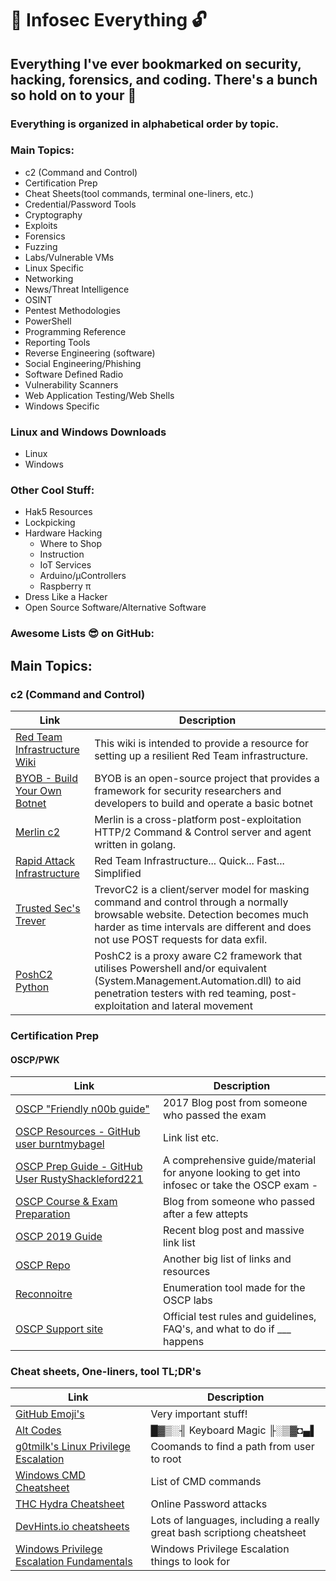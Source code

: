 # :key: **Infosec Everything** :unlock:
## Everything I've ever bookmarked on security, hacking, forensics, and coding. There's a bunch so hold on to your :beers:

### Everything is organized in alphabetical order by topic.
### Main Topics:
  * c2 (Command and Control)
  * Certification Prep
  * Cheat Sheets(tool commands, terminal one-liners, etc.)
  * Credential/Password Tools
  * Cryptography
  * Exploits
  * Forensics
  * Fuzzing
  * Labs/Vulnerable VMs
  * Linux Specific
  * Networking
  * News/Threat Intelligence
  * OSINT
  * Pentest  Methodologies
  * PowerShell
  * Programming Reference
  * Reporting Tools
  * Reverse Engineering (software)
  * Social Engineering/Phishing
  * Software Defined Radio
  * Vulnerability Scanners
  * Web Application Testing/Web Shells
  * Windows Specific
  
### Linux and Windows Downloads
  * Linux
  * Windows
  
### Other Cool Stuff:
  * Hak5 Resources
  * Lockpicking
  * Hardware Hacking
    * Where to Shop
    * Instruction
    * IoT Services
    * Arduino/µControllers
    * Raspberry π
  * Dress Like a Hacker
  * Open Source Software/Alternative Software

### Awesome Lists :sunglasses: on GitHub:



## Main Topics:

### c2 (Command and Control)
Link | Description
-------------------------------------------------------------------------------------------------|---------------------------------
[Red Team Infrastructure Wiki](https://github.com/bluscreenofjeff/Red-Team-Infrastructure-Wiki) | This wiki is intended to provide a resource for setting up a resilient Red Team infrastructure.
[BYOB - Build Your Own Botnet](https://github.com/malwaredllc/byob) | BYOB is an open-source project that provides a framework for security researchers and developers to build and operate a basic botnet 
[Merlin c2](https://github.com/Ne0nd0g/merlin) | Merlin is a cross-platform post-exploitation HTTP/2 Command & Control server and agent written in golang.
[Rapid Attack Infrastructure](https://github.com/obscuritylabs/RAI) | Red Team Infrastructure... Quick... Fast... Simplified
[Trusted Sec's Trever](https://github.com/trustedsec/trevorc2) | TrevorC2 is a client/server model for masking command and control through a normally browsable website. Detection becomes much harder as time intervals are different and does not use POST requests for data exfil.
[PoshC2 Python](https://github.com/nettitude/PoshC2_Python/) | PoshC2 is a proxy aware C2 framework that utilises Powershell and/or equivalent (System.Management.Automation.dll) to aid penetration testers with red teaming, post-exploitation and lateral movement


### Certification Prep
#### OSCP/PWK
Link | Description
-----------------|-----------------
[OSCP "Friendly n00b guide"](https://www.abatchy.com/2017/03/how-to-prepare-for-pwkoscp-noob) | 2017 Blog post from someone who passed the exam
[OSCP Resources - GitHub user burntmybagel](https://github.com/burntmybagel/OSCP-Prep) | Link list etc.
[OSCP Prep Guide - GitHub User RustyShackleford221](https://github.com/RustyShackleford221/OSCP-Prep) | A comprehensive guide/material for anyone looking to get into infosec or take the OSCP exam - 
[OSCP Course & Exam Preparation](https://411hall.github.io/OSCP-Preparation/) | Blog from someone who passed after a few attepts
[OSCP 2019 Guide](https://www.netsecfocus.com/oscp/2019/03/29/The_Journey_to_Try_Harder-_TJNulls_Preparation_Guide_for_PWK_OSCP.html) | Recent blog post and massive link list
[OSCP Repo](https://github.com/rewardone/OSCPRepo) | Another big list of links and resources
[Reconnoitre](https://github.com/codingo/Reconnoitre) | Enumeration tool made for the OSCP labs
[OSCP Support site](https://support.offensive-security.com/) | Official test rules and guidelines, FAQ's, and what to do if ___ happens


### Cheat sheets, One-liners, tool TL;DR's
Link | Description
---------------------------|---------------
[GitHub Emoji's](https://www.webfx.com/tools/emoji-cheat-sheet/) | Very important stuff!
[Alt Codes](https://usefulshortcuts.com/downloads/ALT-Codes.pdf) | █▓▒░╢ Keyboard Magic ╟░▒▓◘▄▌
[g0tmilk's Linux Privilege Escalation](https://blog.g0tmi1k.com/2011/08/basic-linux-privilege-escalation/) | Coomands to find a path from user to root
[Windows CMD Cheatsheet](http://www.cs.columbia.edu/~sedwards/classes/2015/1102-fall/Command%20Prompt%20Cheatsheet.pdf) | List of CMD commands
[THC Hydra Cheatsheet](https://linuxhint.com/crack-web-based-login-page-with-hydra-in-kali-linux/) | Online Password attacks
[DevHints.io cheatsheets](https://devhints.io/) | Lots of languages, including a really great bash scriptiong cheatsheet
[Windows Privilege Escalation Fundamentals](https://www.fuzzysecurity.com/tutorials/16.html) | Windows Privilege Escalation things to look for

